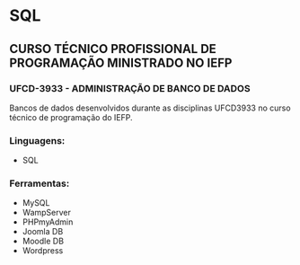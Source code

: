 # SQL

## CURSO TÉCNICO PROFISSIONAL DE PROGRAMAÇÃO MINISTRADO NO IEFP

### UFCD-3933 - ADMINISTRAÇÃO DE BANCO DE DADOS


Bancos de dados desenvolvidos durante as disciplinas UFCD3933 no curso técnico de programação do IEFP.

### Linguagens:

* SQL

### Ferramentas:

* MySQL
* WampServer
* PHPmyAdmin
* Joomla DB
* Moodle DB
* Wordpress